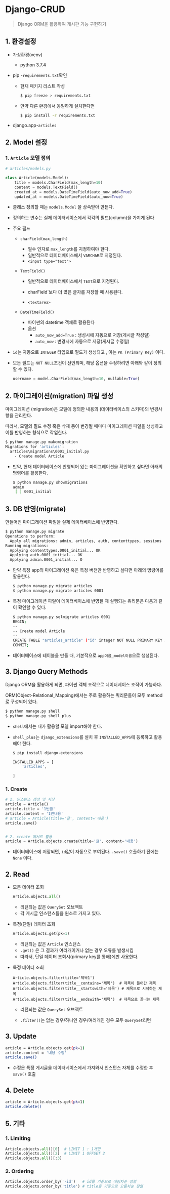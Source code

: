 # Django-CRUD

> Django ORM을 활용하여 게시판 기능 구현하기

## 1. 환경설정

* 가상환경(venv)

  * python 3.7.4

* pip -`requirements.txt`확인

  * 현재 패키지 리스트 작성

    ```bash
    $ pip freeze > requirements.txt
    ```

  * 만약 다른 환경에서 동일하게 설치한다면

    ```bash
    $ pip install -r requirements.txt
    ```

* django.app-`articles` 

## 2. Model 설정

### 1. `Article` 모델 정의

```python
# articles/models.py

class Article(models.Model):
    title = models.CharField(max_length=10)
    content = models.TextField()
    created_at = models.DateTimeField(auto_now_add=True)
    updated_at = models.DateTimeField(auto_now=True)
```

* 클래스 정의할 때는 `models.Model` 을 상속받아 만든다.

* 정의하는 변수는 실제 데이터베이스에서 각각의 필드(column)을 가지게 된다

* 주요 필드

  * `charField(max_length)`

    * 필수 인자로 `max_length`를 지정하여야 한다.
    * 일반적으로 데이터베이스에서 `VARCHAR`로 지정된다.
    * `<input type="text">`

  * `TextField()`

    * 일반적으로 데이터베이스에서 `TEXT`으로 지정된다.

    * charField`보다 더 많은 글자를 저장할 때 사용된다.

    * `<textarea>`

  * `DateTimeField()`

    * 파이썬의 datetime 객체로 활용된다
    * 옵션
      * `auto_now_add=True` : 생성시에 자동으로 저장(게시글 작성일)
      *  `auto_now` : 변경시에 자동으로 저장(게시글 수정일)

* `id`는 자동으로 `INTEGER` 타입으로 필드가 생성되고 , 이는 `PK (Primary Key)` 이다.

* 모든 필드는 `NOT NULL`조건이 선언되며, 해당 옵션을 수정하려면 아래와 같이 정의할 수 있다.

  ```python
  username = model.CharField(max_length=10, nullable=True)
  ```

##   2. 마이그레이션(migration) 파일 생성

마이그레이션 (migration)은 모델에 정의한 내용의 (데이터베이스의 스키마)의 변경사항을 관리한다.

따라서, 모델의 필드 수정 혹은 삭제 등이 변경될 때마다 마이그레이션 파일을 생성하고 이를 반영하는 형식으로 작업한다.

```bash
$ python manage.py makemigration
Migrations for 'articles':
  articles\migrations\0001_initial.py
    - Create model Article
```

* 만약, 현재 데이터베이스에 반영되어 있는 마이그레이션을 확인하고 싶다면 아래의 명령어를 활용한다.

  ```bash
  $ python manage.py showmigrations
  admin
   [ ] 0001_initial
  ```



## 	3. DB 반영(migrate)

만들어진 마이그레이션 파일을 실제 데이터베이스에 반영한다.

```bash
$ python manage.py migrate
Operations to perform:
  Apply all migrations: admin, articles, auth, contenttypes, sessions
Running migrations:
  Applying contenttypes.0001_initial... OK
  Applying auth.0001_initial... OK
  Applying admin.0001_initial... O
```

* 만약 특정 app의 마이그레이션 혹은 특정 버전만 반영하고 싶다면 아래의 명령어를 활용한다.

  ```bash
  $ python manage.py migrate articles
  $ python manage.py migrate articles 0001
  ```

* 특정 마이그레이션 파일이 데이터베이스에 반영될 때 실행되는 쿼리문은 다음과 같이 확인할 수 있다.

  ```bash
  $ python manage.py sqlmigrate articles 0001
  BEGIN;
  --
  -- Create model Article
  --
  CREATE TABLE "articles_article" ("id" integer NOT NULL PRIMARY KEY AUTOINCREMENT, "title" varchar(10) NOT NULL, "content" text NOT NULL, "created_at" datetime NOT NULL, "updated_at" datetime NOT NULL);
  COMMIT;
  ```

* 데이터베이스에 테이블을 만들 때, 기본적으로 `app이름_model이름`으로 생성된다.

## 3. Django Query Methods

Django ORM을 활용하게 되면, 파이썬 객체 조작으로 데이터베이스 조작이 가능하다.

ORM(Object-Relational_Mapping)에서는 주로 활용하는 쿼리문들이 모두 method로 구성되어 있다.

```bash
$ python manage.py shell
$ python manage.py shell_plus
```

* `shell`에서는 내가 활용할 모델 import해야 한다.

* `shell_plus`는 `django_extensions`를 설치 후 `INSTALLED_APPS`에 등록하고 활용해야 한다.

  ```bash
  $ pip install django-extensions
  ```

  ```python
  INSTALLED_APPS = [
      'articles',
    
  ]
  ```

  

### 1. Create

```python
# 1. 인스턴스 생성 및 저장
article = Article()
article.title = '1번글'
article.content = '1번내용'
# article = Article(title='글', content='내용')
article.save()


# 2. create 메서드 활용
article = Article.objects.create(title='글', content='내용')

```

* 데이터베이스에 저장되면, `id`값이 자동으로 부여된다. `.save()` 호출하기 전에는 `None` 이다.

## 2. Read

* 모든 데이터 조회

  ```python
  Article.objects.all()
  ```

  * 리턴되는 값은 `QuerySet` 오브젝트
  * 각 게시글 인스턴스들을 원소로 가지고 있다.

* 특정(단일) 데이터 조회

  ```python
  Article.objects.get(pk=1)
  ```

  * 리턴되는 값은 `Article` 인스턴스
  * `.get()` 은 그 결과가 여러개이거나 없는 경우 오류를 발생시킴
  * 따라서, 단일 데이터 조회시(primary key를 통해)에만 사용한다.

* 특정 데이터 조회

  ```basj
  Article.objects.filter(title='제목1') 
  Article.objects.filter(title__contains='제목')  # 제목이 들어간 제목
  Article.objects.filter(title__startswith='제목') # 제목으로 시작하는 제목
  Article.objects.filter(title__endswith='제목')  # 제목으로 끝나는 제목
  ```

  * 리턴되는 값은 `QuerySet` 오브젝트

  * `.filter()`는 없는 경우/하나인 경우/여러개인 경우 모두 `QuerySet`리턴

    

## 3. Update

```bash
article = Article.objects.get(pk=1)
article.content = '내용 수정'
article.save()
```

* 수정은 특정 게시글을 데이터베이스에서 가져와서 인스턴스 자체를 수정한 후 `save()` 호출





## 4. Delete

```bash
article = Article.objects.get(pk=1)
article.delete()
```





## 5. 기타

### 1. Limiting

```python
Article.objects.all()[0]  # LIMIT 1 : 1개만
Article.objects.all()[2]  # LIMIT 1 OFFSET 2
Article.objects.all()[:3] 
```

### 2. Ordering

```python
Article.objects.order_by('-id')   # id를 기준으로 내림차순 정렬
Article.objects.order_by('title') # title을 기준으로 오름차순 정렬
```

